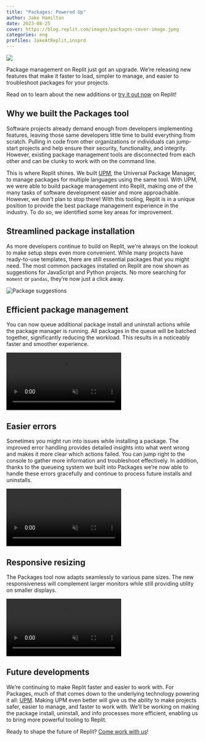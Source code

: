 ```yaml
---
title: "Packages: Powered Up"
author: Jake Hamilton
date: 2023-08-25
cover: https://blog.replit.com/images/packages-cover-image.jpeg
categories: eng
profiles: JakeAtReplit,insprd
---
```


![](/images/packages-cover-image.jpeg)

Package management on Replit just got an upgrade. We’re releasing new features that make it faster to load, simpler to manage, and easier to troubleshoot packages for your projects.

Read on to learn about the new additions or [try it out now](https://replit.com/new) on Replit!

## Why we built the Packages tool

Software projects already demand enough from developers implementing features, leaving those same developers little time to build everything from scratch. Pulling in code from other organizations or individuals can jump-start projects and help ensure their security, functionality, and integrity. However, existing package management tools are disconnected from each other and can be clunky to work with on the command line.

This is where Replit shines. We built [UPM](https://blog.replit.com/upm), the Universal Package Manager, to manage packages for multiple languages using the same tool. With UPM, we were able to build package management into Replit, making one of the many tasks of software development easier and more approachable. However, we don’t plan to stop there! With this tooling, Replit is in a unique position to provide the best package management experience in the industry. To do so, we identified some key areas for improvement.


## Streamlined package installation

As more developers continue to build on Replit, we're always on the lookout to make setup steps even more convenient. While many projects have ready-to-use templates, there are still essential packages that you might need. The most common packages installed on Replit are now shown as suggestions for JavaScript and Python projects. No more searching for `moment` or `pandas`, they’re now just a click away.

![Package suggestions](/images/packages-powered-up/suggested-packages.png)

## Efficient package management

You can now queue additional package install and uninstall actions while the package manager is running. All packages in the queue will be batched together, significantly reducing the workload. This results in a noticeably faster and smoother experience.

<video controls autoplay muted loop src="/images/packages-powered-up/batched-actions.webm" alt="Multiple packages being queued to install or uninstall. Queued actions can also be cancelled."></video>

## Easier errors

Sometimes you might run into issues while installing a package. The improved error handling provides detailed insights into what went wrong and makes it more clear which actions failed. You can jump right to the console to gather more information and troubleshoot effectively. In addition, thanks to the queueing system we built into Packages we’re now able to handle these errors gracefully and continue to process future installs and uninstalls.

<video controls autoplay muted loop src="/images/packages-powered-up/error-handling.webm" alt="A failed package installation. When the error occurs, a message is shown and two buttons are presented: Console, Try Again. Clicking on Console opens the Console tool to view the associated logs."></video>

## Responsive resizing

The Packages tool now adapts seamlessly to various pane sizes. The new responsiveness will complement larger monitors while still providing utility on smaller displays.

<video controls autoplay muted loop src="/images/packages-powered-up/resizing.webm" alt="Resizing the Packages tool changes the number of columns of packages displayed."></video>

## Future developments

We’re continuing to make Replit faster and easier to work with. For Packages, much of that comes down to the underlying technology powering it all: [UPM](https://blog.replit.com/upm). Making UPM even better will give us the ability to make projects safer, easier to manage, and faster to work with. We’ll be working on making the package install, uninstall, and info processes more efficient, enabling us to bring more powerful tooling to Replit.

Ready to shape the future of Replit? [Come work with us](https://replit.com/site/careers)!
